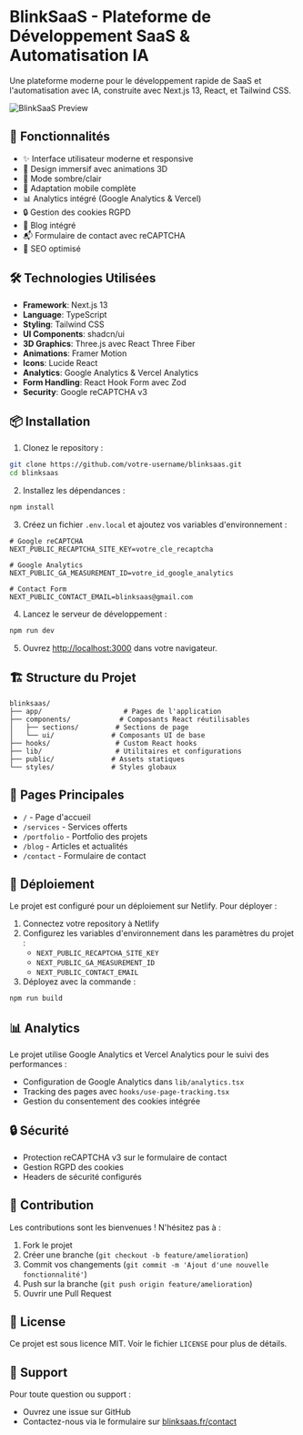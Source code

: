 # BlinkSaaS - Plateforme de Développement SaaS & Automatisation IA

Une plateforme moderne pour le développement rapide de SaaS et l'automatisation avec IA, construite avec Next.js 13, React, et Tailwind CSS.

![BlinkSaaS Preview](https://images.unsplash.com/photo-1460925895917-afdab827c52f?w=1200&h=630&fit=crop)

## 🚀 Fonctionnalités

- ✨ Interface utilisateur moderne et responsive
- 🎨 Design immersif avec animations 3D
- 🌙 Mode sombre/clair
- 📱 Adaptation mobile complète
- 📊 Analytics intégré (Google Analytics & Vercel)
- 🔒 Gestion des cookies RGPD
- 📝 Blog intégré
- 📬 Formulaire de contact avec reCAPTCHA
- 🎯 SEO optimisé

## 🛠️ Technologies Utilisées

- **Framework**: Next.js 13
- **Language**: TypeScript
- **Styling**: Tailwind CSS
- **UI Components**: shadcn/ui
- **3D Graphics**: Three.js avec React Three Fiber
- **Animations**: Framer Motion
- **Icons**: Lucide React
- **Analytics**: Google Analytics & Vercel Analytics
- **Form Handling**: React Hook Form avec Zod
- **Security**: Google reCAPTCHA v3

## 📦 Installation

1. Clonez le repository :
```bash
git clone https://github.com/votre-username/blinksaas.git
cd blinksaas
```

2. Installez les dépendances :
```bash
npm install
```

3. Créez un fichier `.env.local` et ajoutez vos variables d'environnement :
```env
# Google reCAPTCHA
NEXT_PUBLIC_RECAPTCHA_SITE_KEY=votre_cle_recaptcha

# Google Analytics
NEXT_PUBLIC_GA_MEASUREMENT_ID=votre_id_google_analytics

# Contact Form
NEXT_PUBLIC_CONTACT_EMAIL=blinksaas@gmail.com
```

4. Lancez le serveur de développement :
```bash
npm run dev
```

5. Ouvrez [http://localhost:3000](http://localhost:3000) dans votre navigateur.

## 🏗️ Structure du Projet

```
blinksaas/
├── app/                    # Pages de l'application
├── components/            # Composants React réutilisables
│   ├── sections/         # Sections de page
│   └── ui/              # Composants UI de base
├── hooks/                # Custom React hooks
├── lib/                  # Utilitaires et configurations
├── public/              # Assets statiques
└── styles/              # Styles globaux
```

## 📄 Pages Principales

- `/` - Page d'accueil
- `/services` - Services offerts
- `/portfolio` - Portfolio des projets
- `/blog` - Articles et actualités
- `/contact` - Formulaire de contact

## 🚀 Déploiement

Le projet est configuré pour un déploiement sur Netlify. Pour déployer :

1. Connectez votre repository à Netlify
2. Configurez les variables d'environnement dans les paramètres du projet :
   - `NEXT_PUBLIC_RECAPTCHA_SITE_KEY`
   - `NEXT_PUBLIC_GA_MEASUREMENT_ID`
   - `NEXT_PUBLIC_CONTACT_EMAIL`
3. Déployez avec la commande :
```bash
npm run build
```

## 📊 Analytics

Le projet utilise Google Analytics et Vercel Analytics pour le suivi des performances :

- Configuration de Google Analytics dans `lib/analytics.tsx`
- Tracking des pages avec `hooks/use-page-tracking.tsx`
- Gestion du consentement des cookies intégrée

## 🔒 Sécurité

- Protection reCAPTCHA v3 sur le formulaire de contact
- Gestion RGPD des cookies
- Headers de sécurité configurés

## 🤝 Contribution

Les contributions sont les bienvenues ! N'hésitez pas à :

1. Fork le projet
2. Créer une branche (`git checkout -b feature/amelioration`)
3. Commit vos changements (`git commit -m 'Ajout d'une nouvelle fonctionnalité'`)
4. Push sur la branche (`git push origin feature/amelioration`)
5. Ouvrir une Pull Request

## 📝 License

Ce projet est sous licence MIT. Voir le fichier `LICENSE` pour plus de détails.

## 👥 Support

Pour toute question ou support :
- Ouvrez une issue sur GitHub
- Contactez-nous via le formulaire sur [blinksaas.fr/contact](https://blinksaas.fr/contact)